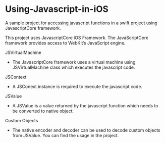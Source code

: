 # Using-Javascript-in-iOS
A sample project for accessing javascript functions in a swift project using JavascriptCore framework. 

This project uses JavascriptCore iOS Framework. The JavaScriptCore framework provides access to WebKit’s JavaScript engine.

JSVirtualMachine 
 - The JavascriptCore framework uses a virtual machine using JSVirtualMachine class which executes the javascript code.

JSContext 
 - A JSConext instance is required to execute the javascript code.

JSValue
 - A JSValue is a value returned by the javascript function which needs to be converted to native object.

Custom Objects 
 - The native encoder and decoder can be used to decode custom objects from JSValue. You can find the usage in the project.
